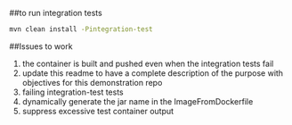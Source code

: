 ##to run integration tests
```cmd
mvn clean install -Pintegration-test
```

##Issues to work
1. the container is built and pushed even when the integration tests fail
2. update this readme to have a complete description of the purpose with objectives for this demonstration repo
3. failing integration-test tests
4. dynamically generate the jar name in the ImageFromDockerfile
5. suppress excessive test container output
